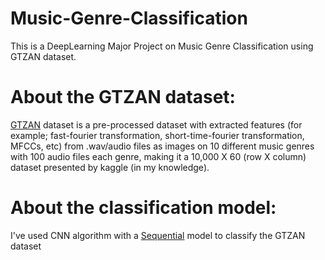 # Music-Genre-Classification
This is a DeepLearning Major Project on Music Genre Classification using GTZAN dataset.<br/>
# About the GTZAN dataset:
[GTZAN](https://www.kaggle.com/datasets/andradaolteanu/gtzan-dataset-music-genre-classification) dataset is a pre-processed dataset with extracted features (for example; fast-fourier transformation, short-time-fourier transformation, MFCCs, etc) from .wav/audio files as images on 10 different music genres with 100 audio files each genre, making it a 10,000 X 60 (row X column) dataset presented by kaggle (in my knowledge).<br/>
# About the classification model:
I've used CNN algorithm with a [Sequential]([url](https://keras.io/guides/sequential_model/)) model to classify the GTZAN dataset
